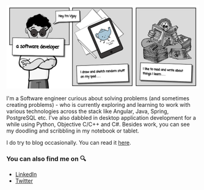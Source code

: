 ![cover](https://github.com/vijaynr/vijaynr/blob/main/Gitihub%20Cover%20Header.png)

I'm a Software engineer curious about solving problems (and sometimes creating problems) - who is currently exploring and learning to work with various technologies across the stack like Angular, Java, Spring, PostgreSQL etc. I've also dabbled in desktop application development for a while using Python, Objective C/C++ and C#. Besides work, you can see my doodling and scribbling in my notebook or tablet.

I do try to blog occasionally. You can read it [here](https://vijaynr.github.io).

### You can also find me on 🔍
- [LinkedIn](https://www.linkedin.com/in/vijayasankarr/)
- [Twitter](https://twitter.com/vjaynr)


<!---
vijaynr/vijaynr is a ✨ special ✨ repository because its `README.md` (this file) appears on your GitHub profile.
You can click the Preview link to take a look at your changes.
--->
